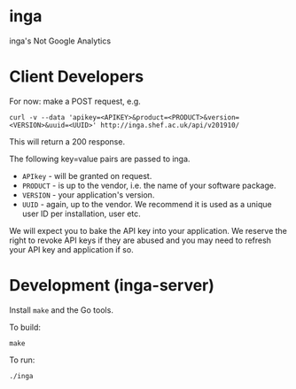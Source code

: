 # inga
inga's Not Google Analytics

# Client Developers
For now:
make a POST request, e.g.
```
curl -v --data 'apikey=<APIKEY>&product=<PRODUCT>&version=<VERSION>&uuid=<UUID>' http://inga.shef.ac.uk/api/v201910/
```
This will return a 200 response.

The following key=value pairs are passed to inga.
* `APIkey` - will be granted on request.
* `PRODUCT` - is up to the vendor, i.e. the name of your software package.
* `VERSION` - your application's version.
* `UUID` - again, up to the vendor. We recommend it is used as a unique user ID per installation, user etc.

We will expect you to bake the API key into your application. We reserve the right to revoke API keys if they are abused and you may need to refresh your API key and application if so.

# Development (inga-server)

Install `make` and the Go tools.

To build:

    make

To run:

    ./inga
